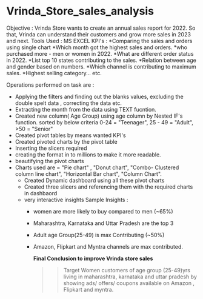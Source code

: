 # Vrinda_Store_sales_analysis
Objective :
Vrinda Store wants to create an annual sales report for 2022. So that, Vrinda can understand their customers and grow more sales in 2023 and next.
Tools Used : MS EXCEL
KPI's : 
*Comparing the sales and orders using single chart
*Which month got the highest sales and orders.
*who purchased more - men or women in 2022.
*What are different order status in 2022.
*List top 10 states contributing to the sales.
*Relation between age and gender  based on numbers.
*Which channel is contributing to maximum sales.
*Highest selling category... etc.

Operations performed on task are :
- Applying the filters and finding out the blanks values, excluding the double spelt data , correcting the data etc.
- Extracting the month from the data using TEXT fucntion.
- Created new column( Age Group) using age column by Nested IF's function. sorted by below 
  criteria
  0-24 = "Teenager", 25 - 49 = "Adult", >50 = "Senior"
- Created pivot tables by means wanted KPI's
- Created pivoted charts by the pivot table
- Inserting the slicers required
- creating the format in to millions to make it more readable.
- beautifying the pivot charts
- Charts used are = "Pie chart" , "Donut chart", "Combo- Clustered column line chart", 
   "Horizontal Bar chart", "Column Chart".
  * Created Dynamic dashboard using all these pivot charts
  * Created three slicers and referencing them with the required charts in dashbaord
  * very interactive insights
    Sample Insights :
    - women are more likely to buy compared to men (~65%)
    - Maharashtra, Karnataka and Uttar Pradesh are the top 3
    - Adult age Group(25-49) is max Contributing (~50%)
    - Amazon, Flipkart and Myntra channels are max contributed.


      **Final Conclusion to improve Vrinda store sales**
      >> Target Women customers of age group (25-49)yrs living in maharashtra, karnataka and uttar pradesh by showing ads/ offers/ coupons available on Amazon , Flipkart and myntra.
  

